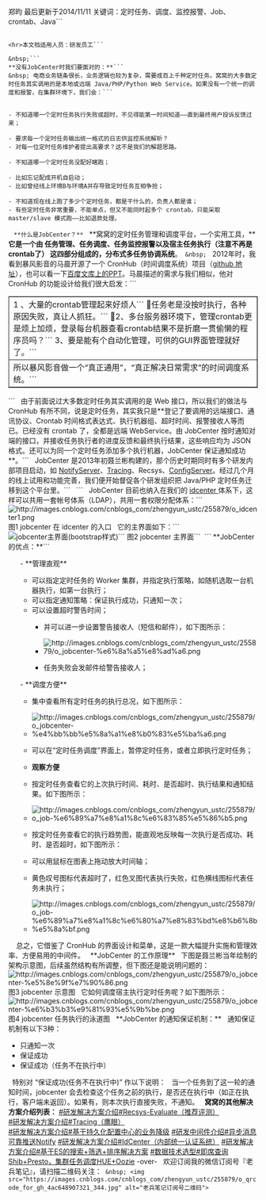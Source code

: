 
郑昀 最后更新于2014/11/11
关键词：定时任务、调度、监控报警、Job、crontab、Java```
```

<hr>本文档适用人员：研发员工```
```
```
&nbsp;```
**没有JobCenter时我们要面对的：**```
&nbsp; 电商业务链条很长，业务逻辑也较为复杂，需要成百上千种定时任务。窝窝的大多数定时任务其实调用的是本地或远端 Java/PHP/Python Web Service。如果没有一个统一的调度和报警，在集群环境下，我们会：```


- 不知道哪一个定时任务执行失败或超时，不见得能第一时间知道——直到最终用户投诉反馈过来；

- 要求每一个定时任务输出统一格式的日志供监控系统解析？
- 对每一位定时任务维护者提出高要求？这不是我们的解题思路。

- 不知道哪一个定时任务没配好瞎跑；

- 比如忘记配成开机自启动；
- 比如曾经线上环境B与环境A并存导致定时任务互相争抢；

- 不知道现在线上跑了多少个定时任务，都是干什么的，负责人都是谁；
- 有些定时任务非常重要，不能单点，但又不能同时起多个 crontab，只能采取 master/slave 模式跑——比如退款处理。

```
&nbsp;```
**什么是JobCenter？**```
&nbsp;&nbsp;**窝窝的定时任务管理和调度平台，一个实用工具，****它是一个由 任务管理、任务调度、任务监控报警以及宿主任务执行（注意不再是 crontab了） 这四部分组成的，分布式多任务协调系统**。```
&nbsp;```
&nbsp; 2012年时，我看到暴风影音的马晨开源了一个 CronHub（时间调度系统）项目（<a href="https://github.com/sharpstill/CronHub" target="_blank">github 地址</a>），也可以看一下<a href="http://wenku.baidu.com/link?url=_Tc9q2duvOE7ZJkFeltWNo4mTiG3AR2qZx77RQ_iBNOGO9Si9GQdhIUmIbazRtYSrlZZx_kzeL90lLLWv7xT2ApDS2RbZ98WHPf7c9OGj2i">百度文库上的PPT</a>。马晨描述的需求与我们相似，他对 CronHub 的功能设计给我们很大启发：```

<table border="1" cellspacing="0" cellpadding="2">
<tbody>
<tr>
<td valign="top">
1 、大量的crontab管理起来好烦人```
任务老是没按时执行，各种原因失败，真让人抓狂。```
2、多台服务器环境下，管理crontab更是烦上加烦，登录每台机器查看crontab结果不是折磨一贯偷懒的程序员吗？```
3、要是能有个自动化管理，可供的GUI界面管理就好了。```
</td>
</tr>
<tr>
<td valign="top">
所以暴风影音做一个“真正通用”，“真正解决日常需求”的时间调度系统。```
</td>
</tr>
</tbody>
</table>
```
&nbsp; 由于前面说过大多数定时任务其实调用的是 Web 接口，所以我们的做法与 CronHub 有所不同，说是定时任务，其实我只是**登记了要调用的远端接口、通讯协议、Crontab 时间格式表达式、执行机器组、超时时间、报警接收人等而已。已经没有 crontab 了，全都是远端 WebService。由 JobCenter 按时通知对端的接口，并接收任务执行者的进度反馈和最终执行结果，这些响应均为 JSON 格式。还可以为同一个定时任务添加多个执行机器，JobCenter 保证通知成功**。```
&nbsp; JobCenter 是2013年初聂兰彬构建的，那个历史时期同时有多个研发内部项目启动，如 <a href="http://www.cnblogs.com/zhengyun_ustc/p/55solution4.html" target="_blank">NotifyServer</a>、<a href="http://www.cnblogs.com/zhengyun_ustc/p/55solution2.html" target="_blank">Tracing</a>、Recsys、<a href="http://www.cnblogs.com/zhengyun_ustc/p/55solution3.html" target="_blank">ConfigServer</a>。经过几个月的线上试用和功能完善，我们便开始督促各个研发组织把 Java/PHP 定时任务迁移到这个平台里。```
&nbsp;&nbsp;```
&nbsp; JobCenter 目前也纳入在我们的 <a href="http://www.cnblogs.com/zhengyun_ustc/p/55solution5.html" target="_blank">idcenter </a>体系下，这样可以共用一套帐号体系（LDAP），共用一套权限分配体系：```
<img class="decoded" style="display: block; margin-left: auto; margin-right: auto" src="https://images.cnblogs.com/cnblogs_com/zhengyun_ustc/255879/o_idcenter1.png" alt="http://images.cnblogs.com/cnblogs_com/zhengyun_ustc/255879/o_idcenter1.png">
图1 jobcenter 在 idcenter 的入口
&nbsp; 它的主界面如下：```
<img src="https://images.cnblogs.com/cnblogs_com/zhengyun_ustc/255879/o_jobcenter%e6%96%b0%e7%95%8c%e9%9d%a2.png" alt="jobcenter主界面(bootstrap样式)">```
图2 jobcenter 主界面```
&nbsp;```
**JobCenter的优点：**```
<ol data-front-font-size="14px">
- **管理直观**

- 可以指定定时任务的&nbsp;Worker&nbsp;集群，并指定执行策略，如随机选取一台机器执行，如第一台执行；
- 可以指定通知策略：保证执行成功，只通知一次；
- 可以设置超时警告时间；

<ol data-front-font-size="14px">

- 并可以进一步设置警告接收人（短信和邮件），如下图所示：

- <img class="decoded" src="https://images.cnblogs.com/cnblogs_com/zhengyun_ustc/255879/o_jobcenter-%e6%8a%a5%e8%ad%a6.png" alt="http://images.cnblogs.com/cnblogs_com/zhengyun_ustc/255879/o_jobcenter-%e6%8a%a5%e8%ad%a6.png">

- 任务失败会发邮件给警告接收人；

</ol>
- **调度方便**

- 集中查看所有定时任务的执行总况，如下图所示：

- <img class="decoded" src="https://images.cnblogs.com/cnblogs_com/zhengyun_ustc/255879/o_jobcenter-%e4%bb%bb%e5%8a%a1%e8%b0%83%e5%ba%a6.png" alt="http://images.cnblogs.com/cnblogs_com/zhengyun_ustc/255879/o_jobcenter-%e4%bb%bb%e5%8a%a1%e8%b0%83%e5%ba%a6.png">
- 可以在“定时任务调度”界面上，暂停定时任务，或者立即执行定时任务；


- **观察方便**

- 按定时任务查看它的上次执行时间、耗时、是否超时、执行结果和通知结果。如下图所示：

- <img class="decoded" src="https://images.cnblogs.com/cnblogs_com/zhengyun_ustc/255879/o_job-%e6%89%a7%e8%a1%8c%e6%83%85%e5%86%b5.png" alt="http://images.cnblogs.com/cnblogs_com/zhengyun_ustc/255879/o_job-%e6%89%a7%e8%a1%8c%e6%83%85%e5%86%b5.png">

- 按定时任务查看它的执行趋势图，能直观地反映每一次执行是否成功、耗时、是否超时，如下图所示：

- 可以用鼠标在图表上拖动放大时间轴；
- 黄色叹号图标代表超时了，红色叉图代表执行失败，红色横线图标代表任务未执行；
- <img class="decoded" src="https://images.cnblogs.com/cnblogs_com/zhengyun_ustc/255879/o_job-%e6%89%a7%e8%a1%8c%e6%80%a7%e8%83%bd%e8%b6%8b%e5%8a%bf.png" alt="http://images.cnblogs.com/cnblogs_com/zhengyun_ustc/255879/o_job-%e6%89%a7%e8%a1%8c%e6%80%a7%e8%83%bd%e8%b6%8b%e5%8a%bf.png">


</ol>
&nbsp;
&nbsp;&nbsp;总之，它借鉴了 CronHub 的界面设计和菜单，这是一款大幅提升实施和管理效率、方便易用的中间件。
&nbsp;
**JobCenter 的工作原理**
&nbsp; 下图是聂兰彬当年绘制的架构示意图，后续虽然结构有所调整，但下图还是能说明问题的：
<img class="decoded" src="https://images.cnblogs.com/cnblogs_com/zhengyun_ustc/255879/o_jobcenter-%e5%8e%9f%e7%90%86.png" alt="http://images.cnblogs.com/cnblogs_com/zhengyun_ustc/255879/o_jobcenter-%e5%8e%9f%e7%90%86.png">
图3 jobcenter 示意图
&nbsp; 它如何调度宿主执行定时任务呢？如下图所示：
<img class="decoded" src="https://images.cnblogs.com/cnblogs_com/zhengyun_ustc/255879/o_jobcenter-%e6%b3%b3%e9%81%93%e5%9b%be.png" alt="http://images.cnblogs.com/cnblogs_com/zhengyun_ustc/255879/o_jobcenter-%e6%b3%b3%e9%81%93%e5%9b%be.png">
图4 jobcenter 任务执行的泳道图
&nbsp;
**JobCenter 的通知保证机制：**
&nbsp;&nbsp;通知保证机制有以下3种：


- 只通知一次
- 保证成功
- 保证成功（任务不在执行中）

&nbsp; 特别对&nbsp;“保证成功(任务不在执行中)”&nbsp;作以下说明：
&nbsp; 当一个任务到了这一轮的通知时间，jobcenter 会去检查这个任务之前的执行，是否还在执行中（如正在执行，客户端未返回）。如果有，则本次执行直接失败，不通知。
&nbsp;
**窝窝的其他解决方案介绍列表：**
<a href="http://www.cnblogs.com/zhengyun_ustc/p/55solution1.html">#研发解决方案介绍#Recsys-Evaluate（推荐评测）</a>&nbsp;<br>
<a href="http://www.cnblogs.com/zhengyun_ustc/p/55solution2.html">#研发解决方案介绍#Tracing（鹰眼）</a><br>
<a href="http://www.cnblogs.com/zhengyun_ustc/p/55solution3.html">#研发解决方案介绍#基于持久化配置中心的业务降级</a>
<a href="http://www.cnblogs.com/zhengyun_ustc/p/55solution4.html">#研发中间件介绍#异步消息可靠推送Notify</a>
<a href="http://www.cnblogs.com/zhengyun_ustc/p/55solution5.html">#研发解决方案介绍#IdCenter（内部统一认证系统）</a>
<a href="http://www.cnblogs.com/zhengyun_ustc/p/55solution6.html">#研发解决方案介绍#基于ES的搜索+筛选+排序解决方案</a>
<a href="http://www.cnblogs.com/zhengyun_ustc/p/55solution7.html">#数据技术选型#即席查询Shib+Presto，集群任务调度HUE+Oozie</a>
-over-
&nbsp;
欢迎订阅我的微信订阅号『老兵笔记』，请扫描二维码关注：```
&nbsp;
<img src="https://images.cnblogs.com/cnblogs_com/zhengyun_ustc/255879/o_qrcode_for_gh_4ac648907321_344.jpg" alt="老兵笔记订阅号二维码">```
&nbsp;






```






```